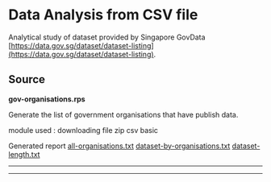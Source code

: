 # Data Analysis from CSV file

Analytical study of dataset provided by Singapore GovData [https://data.gov.sg/dataset/dataset-listing](https://data.gov.sg/dataset/dataset-listing). 

## __Source__

**gov-organisations.rps**

Generate the list of government organisations that have publish data.

<script src="https://gist.github.com/wei3hua2/a0cd45e6ff0f78a51706811bf8fec9ca.js?file=gov-organisations.rps"></script>

module used :
<span class="badge">downloading</span> <span class="badge">file</span> <span class="badge">zip</span> <span class="badge">csv</span> <span class="badge">basic</span>

Generated report
<a target="_blank" href="./examples/all-organisations.txt">all-organisations.txt</a>
<a target="_blank" href="./examples/dataset-by-organisations.txt">dataset-by-organisations.txt</a>
<a target="_blank" href="./examples/dataset-length.txt">dataset-length.txt</a>

---
---
